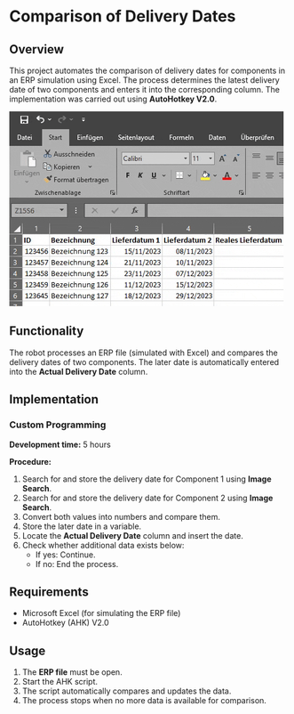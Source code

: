 # Comparison of Delivery Dates

## Overview
This project automates the comparison of delivery dates for components in an ERP simulation using Excel. The process determines the latest delivery date of two components and enters it into the corresponding column. The implementation was carried out using **AutoHotkey V2.0**.

![alt text](https://github.com/VN4bit/2_dates_comparison/blob/e7f608fb13f703fd1d9395d8838efcd6d53b676a/excel.gif)

## Functionality
The robot processes an ERP file (simulated with Excel) and compares the delivery dates of two components. The later date is automatically entered into the **Actual Delivery Date** column.

## Implementation
### Custom Programming
**Development time:** 5 hours

**Procedure:**
1. Search for and store the delivery date for Component 1 using **Image Search**.
2. Search for and store the delivery date for Component 2 using **Image Search**.
3. Convert both values into numbers and compare them.
4. Store the later date in a variable.
5. Locate the **Actual Delivery Date** column and insert the date.
6. Check whether additional data exists below:
   - If yes: Continue.
   - If no: End the process.

## Requirements
- Microsoft Excel (for simulating the ERP file)
- AutoHotkey (AHK) V2.0

## Usage
1. The **ERP file** must be open.
2. Start the AHK script.
3. The script automatically compares and updates the data.
4. The process stops when no more data is available for comparison.
